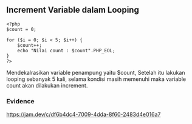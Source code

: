 ## Increment Variable dalam Looping
````
<?php
$count = 0;

for ($i = 0; $i < 5; $i++) {
    $count++;
    echo "Nilai count : $count".PHP_EOL;
}
?>
````
Mendekalrasikan variable penampung yaitu $count, Setelah itu lakukan looping sebanyak 5 kali, selama kondisi masih memenuhi maka variable count akan dilakukan increment.

### Evidence 
https://jam.dev/c/df6b4dc4-7009-4dda-8f60-2483d4e016a7